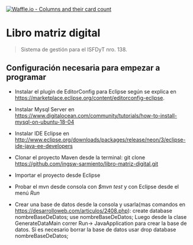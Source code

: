 [![Waffle.io - Columns and their card count](https://badge.waffle.io/ingsw-sarmiento/libro-matriz-digital.svg?columns=backlog)](https://waffle.io/ingsw-sarmiento/libro-matriz-digital)

# Libro matriz digital
> Sistema de gestión para el ISFDyT nro. 138.

## Configuración necesaria para empezar a programar

  - Instalar el plugin de EditorConfig para Eclipse según se explica en https://marketplace.eclipse.org/content/editorconfig-eclipse.
  
  - Instalar Mysql Server en https://www.digitalocean.com/community/tutorials/how-to-install-mysql-on-ubuntu-18-04

  - Instalar IDE Eclipse en http://www.eclipse.org/downloads/packages/release/neon/3/eclipse-ide-java-ee-developers

  - Clonar el proyecto Maven desde la terminal:
       git clone https://github.com/ingsw-sarmiento/libro-matriz-digital.git

  - Importar el proyecto desde Eclipse
 
  - Probar el mvn desde consola con *$mvn test* y con Eclipse desde el menú *Run*   
  
  - Crear una base de datos desde la consola y usarla(mas comandos en https://desarrolloweb.com/articulos/2408.php):
      create database nombreBaseDeDatos;
      use nombreBaseDeDatos;
     Luego desde la clase GenerateDataMain correr Run-> JavaApplication para crear la base de datos.
     Si es necesario borrar la base de datos usar
     drop database nombreBaseDeDatos;

  
        

       
                                                                     
